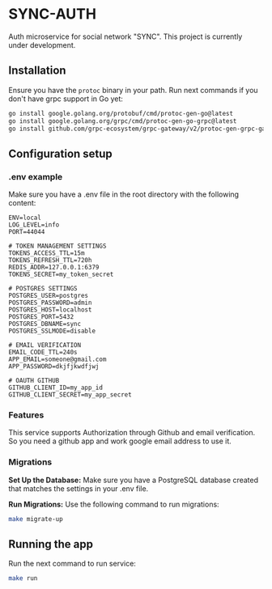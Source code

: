 # SYNC-AUTH

Auth microservice for social network "SYNC". This project is currently under development.

## Installation

Ensure you have the `protoc` binary in your path. Run next commands if you don't have grpc support in Go yet:

```bash
go install google.golang.org/protobuf/cmd/protoc-gen-go@latest
go install google.golang.org/grpc/cmd/protoc-gen-go-grpc@latest
go install github.com/grpc-ecosystem/grpc-gateway/v2/protoc-gen-grpc-gateway
```

## Configuration setup

### .env example

Make sure you have a .env file in the root directory with the following content:

```env
ENV=local
LOG_LEVEL=info
PORT=44044

# TOKEN MANAGEMENT SETTINGS
TOKENS_ACCESS_TTL=15m
TOKENS_REFRESH_TTL=720h
REDIS_ADDR=127.0.0.1:6379
TOKENS_SECRET=my_token_secret

# POSTGRES SETTINGS
POSTGRES_USER=postgres
POSTGRES_PASSWORD=admin
POSTGRES_HOST=localhost
POSTGRES_PORT=5432
POSTGRES_DBNAME=sync
POSTGRES_SSLMODE=disable

# EMAIL VERIFICATION
EMAIL_CODE_TTL=240s
APP_EMAIL=someone@gmail.com
APP_PASSWORD=dkjfjkwdfjwj

# OAUTH GITHUB
GITHUB_CLIENT_ID=my_app_id
GITHUB_CLIENT_SECRET=my_app_secret
```

### Features

This service supports Authorization through Github and email verification. So you need a github app and work google email address to use it.

### Migrations

**Set Up the Database:**
Make sure you have a PostgreSQL database created that matches the settings in your .env file.

**Run Migrations:**
Use the following command to run migrations:

```bash
make migrate-up
```

## Running the app

Run the next command to run service:

```bash
make run
```
